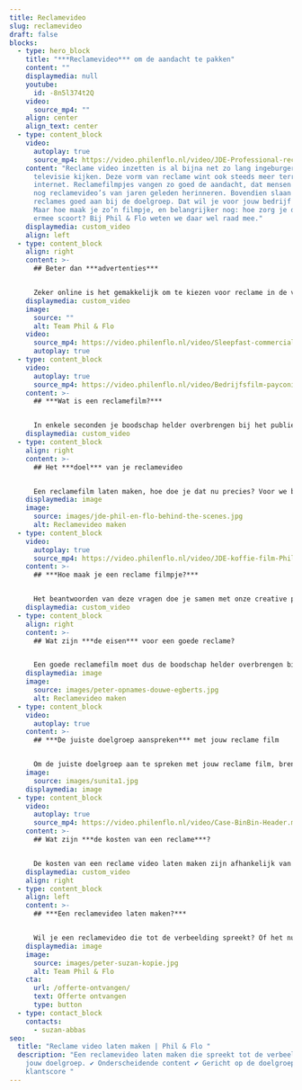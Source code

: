 ```yaml
---
title: Reclamevideo
slug: reclamevideo
draft: false
blocks:
  - type: hero_block
    title: "***Reclamevideo*** om de aandacht te pakken"
    content: ""
    displaymedia: null
    youtube:
      id: -8n5l374t2Q
    video:
      source_mp4: ""
    align: center
    align_text: center
  - type: content_block
    video:
      autoplay: true
      source_mp4: https://video.philenflo.nl/video/JDE-Professional-reclamefilm1.mp4
    content: "Reclame video inzetten is al bijna net zo lang ingeburgerd als dat we
      televisie kijken. Deze vorm van reclame wint ook steeds meer terrein op
      internet. Reclamefilmpjes vangen zo goed de aandacht, dat mensen zich nu
      nog reclamevideo’s van jaren geleden herinneren. Bovendien slaan leuke
      reclames goed aan bij de doelgroep. Dat wil je voor jouw bedrijf toch ook?
      Maar hoe maak je zo’n filmpje, en belangrijker nog: hoe zorg je dat je
      ermee scoort? Bij Phil & Flo weten we daar wel raad mee."
    displaymedia: custom_video
    align: left
  - type: content_block
    align: right
    content: >-
      ## Beter dan ***advertenties***


      Zeker online is het gemakkelijk om te kiezen voor reclame in de vorm van tekst en illustraties: het digitale equivalent van een advertentie in krant of tijdschrift. Maar deze advertenties worden veel genegeerd door websitebezoekers, of door adblockers compleet onzichtbaar gemaakt. Als je echt wilt opvallen, is een reclamevideo veel effectiever. Bovendien vinden veel mensen een kort filmpje ook leuker.
    displaymedia: custom_video
    image:
      source: ""
      alt: Team Phil & Flo
    video:
      source_mp4: https://video.philenflo.nl/video/Sleepfast-commercial.mp4
      autoplay: true
  - type: content_block
    video:
      autoplay: true
      source_mp4: https://video.philenflo.nl/video/Bedrijfsfilm-payconiq1.mp4
    content: >-
      ## ***Wat is een reclamefilm?***


      In enkele seconden je boodschap helder overbrengen bij het publiek. Dat is wat een reclamefilm moet doen. Het moet ertoe leiden dat de kijker wordt overgehaald. Of het nu gaat om business to consumer of business to business reclame. Gebruik een mix van beelden en woorden die een indruk achterlaten bij de kijker. Kies bijvoorbeeld een unieke slogan die makkelijk te onthouden is en zorg dat het verhaal aan emoties te koppelen is. Een beslissing wordt namelijk niet rationeel gemaakt, maar emotioneel.
    displaymedia: custom_video
  - type: content_block
    align: right
    content: >-
      ## Het ***doel*** van je reclamevideo


      Een reclamefilm laten maken, hoe doe je dat nu precies? Voor we beginnen met filmen, is het belangrijk om duidelijk te hebben wat het doel is en wat hiervoor nodig is. Wil je de verkoopcijfers verhogen, meer naamsbekendheid creëren of de loyaliteit verhogen? Om je video reclame zo effectief mogelijk in te zetten, helpen we je met het beantwoorden van deze vragen.
    displaymedia: image
    image:
      source: images/jde-phil-en-flo-behind-the-scenes.jpg
      alt: Reclamevideo maken
  - type: content_block
    video:
      autoplay: true
      source_mp4: https://video.philenflo.nl/video/JDE-koffie-film-Phil-en-Flo-website-source.mp4
    content: >-
      ## ***Hoe maak je een reclame filmpje?***


      Het beantwoorden van deze vragen doe je samen met onze creative producers in een creatieve sessie. We luisteren graag naar jouw eigen ideeën en input, maar dat hoeft niet: onze creatieve professionals zijn toppers in het uitdenken van een [script](https://www.philenflo.nl/kennisbank/hoe-maak-je-een-videoscript/) en het ontwikkelen van de reclame video. Een [commercial](https://www.philenflo.nl/commercial-laten-maken/) laten maken kán moeilijk zijn, maar niet als je bij Phil & Flo aanklopt!
    displaymedia: custom_video
  - type: content_block
    align: right
    content: >-
      ## Wat zijn ***de eisen*** voor een goede reclame?


      Een goede reclamefilm moet dus de boodschap helder overbrengen bij het publiek en deze overhalen tot actie over te gaan. Dit doe je door een goed concept én script uit te denken. In het script staat geschreven welke tekst in beeld komt en gesproken wordt. Hiervoor moet je goed weten hoe je het publiek aanspreekt. Breng dus van tevoren goed je doelgroep in kaart.
    displaymedia: image
    image:
      source: images/peter-opnames-douwe-egberts.jpg
      alt: Reclamevideo maken
  - type: content_block
    video:
      autoplay: true
    content: >-
      ## ***De juiste doelgroep aanspreken*** met jouw reclame film


      Om de juiste doelgroep aan te spreken met jouw reclame film, breng je deze eerst in kaart. Bedenk wie je doelgroep is en wat het beste werkt om ze aan te spreken. Bepaal de toon waarop je ze aanspreekt en welk woordgebruik passend is. Welke stijl past daar goed bij? En welke kanalen kies je om je reclame op te tonen?
    image:
      source: images/sunita1.jpg
    displaymedia: image
  - type: content_block
    video:
      autoplay: true
      source_mp4: https://video.philenflo.nl/video/Case-BinBin-Header.mp4
    content: >-
      ## Wat zijn ***de kosten van een reclame***?


      De kosten van een reclame video laten maken zijn afhankelijk van de invulling. Welk apparatuur hebben we nodig? Hoe lang wordt de video? Waar wordt de video ingezet? We kunnen voor elk doel een offerte op maat maken. Wil je weten hoeveel jouw video gaat kosten? Vraag vrijblijvend een offerte aan of bel ons eens.
    displaymedia: custom_video
    align: right
  - type: content_block
    align: left
    content: >-
      ## ***Een reclamevideo laten maken?***


      Wil je een reclamevideo die tot de verbeelding spreekt? Of het nu gaat om een animatie reclame of reclamevideo, wij hebben vakkundige [animators](https://www.philenflo.nl/oplossingen/animatie-laten-maken/) in dienst én ervaren [filmmakers](https://www.philenflo.nl/oplossingen/video-laten-maken/), zodat je een passende vorm bij ons kunt kiezen. Met Phil & Flo wordt je reclamevideo een doorslaand succes. Neem contact met ons op, dan nemen we direct alle plannen door. Uiteraard kun je ook vragen om een online prijsindicatie!
    displaymedia: image
    image:
      source: images/peter-suzan-kopie.jpg
      alt: Team Phil & Flo
    cta:
      url: /offerte-ontvangen/
      text: Offerte ontvangen
      type: button
  - type: contact_block
    contacts:
      - suzan-abbas
seo:
  title: "Reclame video laten maken | Phil & Flo "
  description: "Een reclamevideo laten maken die spreekt tot de verbeelding van
    jouw doelgroep. ✔ Onderscheidende content ✔ Gericht op de doelgroep  ✔ 8,9
    klantscore "
---
```

